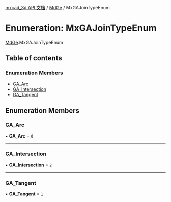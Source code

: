 [mxcad_3d API 文档](../README.md) / [MdGe](../modules/MdGe.md) / MxGAJoinTypeEnum

# Enumeration: MxGAJoinTypeEnum

[MdGe](../modules/MdGe.md).MxGAJoinTypeEnum

## Table of contents

### Enumeration Members

- [GA\_Arc](MdGe.MxGAJoinTypeEnum.md#ga_arc)
- [GA\_Intersection](MdGe.MxGAJoinTypeEnum.md#ga_intersection)
- [GA\_Tangent](MdGe.MxGAJoinTypeEnum.md#ga_tangent)

## Enumeration Members

### GA\_Arc

• **GA\_Arc** = ``0``

___

### GA\_Intersection

• **GA\_Intersection** = ``2``

___

### GA\_Tangent

• **GA\_Tangent** = ``1``

